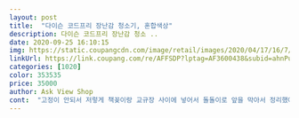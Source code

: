 ```yaml
---
layout: post 
title:  "다이슨 코드프리 장난감 청소기, 혼합색상" 
description: 다이슨 코드프리 장난감 청소 ..
date: 2020-09-25 16:10:15 
img: https://static.coupangcdn.com/image/retail/images/2020/04/17/16/7/6f6f0443-7869-4784-9b02-f87bc2dd6441.jpg 
linkUrl: https://link.coupang.com/re/AFFSDP?lptag=AF3600438&subid=ahnPublicAsk&pageKey=1487579092&itemId=2554137685&vendorItemId=70546678276&traceid=V0-113-475c5d1789558059 
categories: [1020] 
color: 353535 
price: 35000 
author: Ask View Shop 
cont:  "고정이 안되서 저렇게 책꽂이랑 교규장 사이에 넣어서 돌돌이로 앞을 막아서 정리했어여! 이렇게 아님<br/>구석에 세워서 넣던지 해야한다는 점이 아쉽네영! 정리하는 걸이까지 있었다면 최고였을것 같아영! ㅋㅋ<br/>그래도 청소할때 이젠 방해받지 않을 것 같아요 ㅋㅋ<br/>그리고 청소기처럼 소리가 나고 먼지는 잘 안 빨려요 ㅋㅋㅋ 거진 애기 머리카락 한개정도 빠는 힘이네요^^<br/>남아나질 않아 펜스를 설치하고 주방놀이를 사주니 어느정도 해소가 됐지만 매번 청소할때마다 청소기를 워낙 사랑?하는 애라 쫒아다니며 달라고 징징거리길래 뽀로로부터 콩순이등 몇개 사줬는데 그닥 관심을 안보이고 방치만 하길래 생각해보니 태어나 쭈욱 봐온건 다이슨청소기라(집에 같은모델) 혹시나해서 검색해보니 다행히도  직구와 국내배송으로 나눠 판매하길래 하루라도 빨리 사주고픈맘에 국내배송(1만이상 더 비쌈)으로 구매했어요 이건 선택사항이니 굳이 급하지않음 직구로사는게 나을듯해용ㅎ<br/>다만 아쉬운게 있다면 정리할때 세워서 정리하려니<br/>머 설치랄건 따로없고 aa건전지 3개만 따로 준비하심 됄거같네요 대부분 집에 기본 건전지는 상비해두고 있으니 바로 끼우고 똑같이 손잡이로 눌러 전원켜주니 청소기 외관은 물론이고 소리까지도 거의 흡사해 아기가 아주 정신을 못차리고 청소한다고 난리부르스네요ㅎㅎ<br/>아이가 가지고 놀기 적당해서 좋아요!<br/>온갖 주방살림에 꽂혀대 전자렌지.<br/>밥통.<br/>냉장고등이<br/>울 아들램 워낙 호기심이 남다르게 월등해 기어다닐때부터 예사롭지 않았는데 돌지나 걷고 뛰는순간 이눔의 참견쟁이땜에 앞에서 뭘 아예 하질 못하네요<br/>저희 애기 키가 81.<br/>6 정도 나오는데 저희 애기 키랑<br/>조금 차이 있을만한 길이네용 ㅋㅋㅋ<br/>조립하기 너무 간편해서 좋고 가벼워서<br/>진짜 똑같이 생겼네요 긴바만 색이 더 선명할뿐 차이가 없어요ㅎㅎ 아들이 청소기에 관심이 많고 항상 만져보고 싶어하고 만지고도 또만지고 싶어하고 청소기사랑이 심하여 사줬는데 오자마자 배송일 되어있던것보다 3일은 더일찍와서 너무 기분이 좋았어요^^ 그런데 박스들고오면서 어디서 우유섞은내가나나 그러면서 왔는데 내가 들고 있던 다이슨박스라니 ㅎㅎ 세상에 어찌이런 냄새가 ㅎㅎ그리고 잔기스도 많아 좀 그랬지만 세상행복하고 바쁘게 청소기 들고 다니는것보니 사준보람이 있고 이게 인터넷최저가라 넘나 좋았어요ㅎㅎ 한동안 진짜 청소기는 안건들겠어요 ㅎㅎ저도 신기하네요ㅎ<br/>청소할때마다 청소기들고와 같이 맨날 청소하네요♡<br/>" 
---
```

